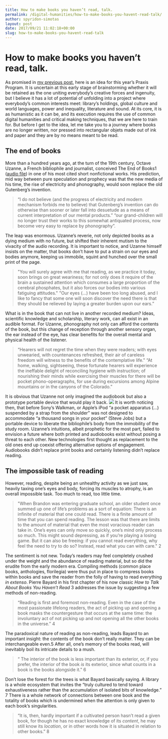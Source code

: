 ```yaml
---
title: How to make books you haven’t read, talk.
permalink: /digital-humanities/how-to-make-books-you-havent-read-talk/
author: spyridon-simotas
layout: post
date: 2017/09/21 11:02:18+00:00
slug: how-to-make-books-you-havent-read-talk
---
```


# How to make books you haven’t read, talk.

As promised in [my previous post](/uncategorized/2-about-my-research-computers-and-digital-humanities/), here is an idea for this year’s Praxis Program. It is uncertain at this early stage of brainstorming whether it will be retained as the one uniting everybody’s creative forces and ingenuity, but I believe it has a lot of potential of unfolding into a project where everybody’s common interests meet: library’s holdings, global culture and world languages, power and inequality, literature and sound. At its core, it is as humanistic as it can be, and its execution requires the use of common digital humanities and critical making techniques, that we are here to train for. But before I get to the idea, let me take you to a journey where books are no longer written, nor pressed into rectangular objets made out of ink and paper and they are by no means meant to be read. 

## The end of books

More than a hundred years ago, at the turn of the 19th century, Octave Uzanne, a French bibliophile and journalist, conceived The End of Books1 ([audio file](http://ia800604.us.archive.org/1/items/nonfiction025_librivox/snf025_endofbooks_uzanne_cs.mp3)) in one of his most cited short nonfictional works. His prediction, mid way between pure speculation and prophecy was that the new media of his time, the rise of electricity and phonography, would soon replace the old Gutenberg’s invention. 

> “I do not believe (and the progress of electricity and modern mechanism forbids me to believe) that Gutenberg’s invention can do otherwise than sooner or later fall into desuetude as a means of current interpretation of our mental products.” “our grand-children will no longer trust their works to this somewhat antiquated process, now become very easy to replace by phonography”.

The leap was enormous. Uzanne’s reverie, not only depicted books as a dying medium with no future, but shifted their inherent mutism to the vivacity of the audio recording. It is important to notice, and Uzanne himself insists on the matter, that books don’t have to put a strain on our eyes and bodies anymore, keeping us immobile, squint and hunched over the small print of the page. 

> "You will surely agree with me that reading, as we practice it today, soon brings on great weariness; for not only does it require of the brain a sustained attention which consumes a large proportion of the cerebral phosphates, but it also forces our bodies into various fatiguing attitudes." "Our eyes (…) have been too long abused, and I like to fancy that some one will soon discover the need there is that they should be relieved by laying a greater burden upon our ears.”

What is in the book that can not live in another recorded medium? Ideas, scientific knowledge and scholarship, literary work, can all exist in an audible format. For Uzanne, phonography not only can afford the contents of the book, but this change of reception through another sensory organ, the ear instead of the eye, has clear benefits for the overall mental and physical health of the listener. 

> “Hearers will not regret the time when they were readers; with eyes unwearied, with countenances refreshed, their air of careless freedom will witness to the benefits of the contemplative life." “At home, walking, sightseeing, these fortunate hearers will experience the ineffable delight of reconciling hygiene with instruction; of nourishing their minds while exercising their muscles for there will be pocket phono-operagraphs, for use during excursions among Alpine mountains or in the canyons of the Colorado.”

It is obvious that Uzanne not only imagined the audiobook but also a prototype portable device that would play it back. ![](/wp-content/uploads/2017/09/Screen-Shot-2017-09-18-at-1.35.23-PM.png) It is worth noticing then, that before Sony’s Walkman, or Apple’s iPod “a pocket apparatus (…) suspended by a strap from the shoulder” was not designed to accommodate “a thousand songs in your pocket” (Steve Jobs) but a portable device to liberate the bibliophile’s body from the immobility of the study room. Uzanne’s intuitions, albeit prophetic for the most part, failed to envision a future where both printed and audiobooks exist without posing a threat to each other. New technologies first thought as replacement to the old ones end up coexist offering alternative options of engagement. Audiobooks didn’t replace print books and certainly listening didn’t replace reading. 

## The impossible task of reading

However, reading, despite being an unhealthy activity as we just saw, heavily taxing one’s eyes and body, forcing its muscles to atrophy, is an overall impossible task. Too much to read, too little time. 

> "When Brandon was entering graduate school, an older student once summed up one of life’s problems as a sort of equation: There is an infinite of material that one could read. There is a finite amount of time that you can spend reading. The lesson was that there are limits to the amount of material that even the most voracious reader can take in. One’s eyes can only move so quickly, one’s mind only process so much. This might sound depressing, as if you’re playing a losing game. But it can also be freeing: if you cannot read everything, why feel the need to try to do so? Instead, read what you can with care." 2

The sentiment is not new. Today’s readers may feel completely crushed under the weight and the abundance of reading material, but so did the erudite from the early modern era. Compiling methods (common place books, anthologies, florilegia) were thus put in place to compress books within books and save the reader from the folly of having to read everything _in extenso_. Pierre Bayard in his first chapter of his now classic _How to Talk About Books You Haven’t Read_ 3 addresses the issue by suggesting a few methods of non-reading. 

> “Reading is first and foremost non-reading. Even in the case of the most passionate lifelong readers, the act of picking up and opening a book masks the countergesture that occurs at the same time: the involuntary act of not picking up and not opening all the other books in the universe.” 4

The paradoxical nature of reading as non-reading, leads Bayard to an important insight: the contents of the book don’t really matter. They can be interchangeable even.5 After all, one’s memory of the books read, will inevitably boil its intricate details to a mush. 

> “ The interior of the book is less important than its exterior, or, if you prefer, the interior of the book _is_ its exterior, since what counts in a book is the books alongside it." 6

Don’t lose the forest for the trees is what Bayard basically saying. A library is a whole ecosystem that invites the “truly cultured to tend toward exhaustiveness rather than the accumulation of isolated bits of knowledge.” 7 There is a whole network of connections between one book and the totality of books which is undermined when the attention is only given to each book’s singularities. 

> “It is, then, hardly important if a cultivated person hasn’t read a given book, for though he has no exact knowledge of its _content_, he may still know its _location_, or in other words how it is situated in relation to other books.” 8